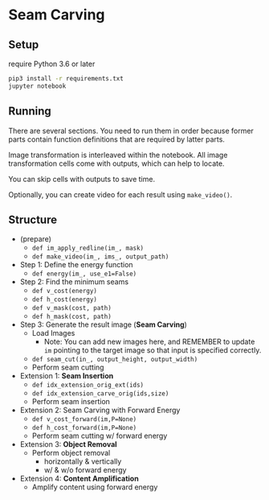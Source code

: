 # Seam Carving

## Setup

require Python 3.6 or later

```bash
pip3 install -r requirements.txt
jupyter notebook
```

## Running

There are several sections. You need to run them in order because former parts contain function definitions that are required by latter parts.

Image transformation is interleaved within the notebook. All image transformation cells come with outputs, which can help to locate.

You can skip cells with outputs to save time.

Optionally, you can create video for each result using `make_video()`.

## Structure

- (prepare)
  - `def im_apply_redline(im_, mask)`
  - `def make_video(im_, ims_, output_path)`
- Step 1: Define the energy function
  - `def energy(im_, use_e1=False)`
- Step 2: Find the minimum seams
  - `def v_cost(energy)`
  - `def h_cost(energy)`
  - `def v_mask(cost, path)`
  - `def h_mask(cost, path)`
- Step 3: Generate the result image (**Seam Carving**)
  - Load Images
    - Note: You can add new images here, and REMEMBER to update `im` pointing to the target image so that input is specified correctly.
  - `def seam_cut(in_, output_height, output_width)`
  - Perform seam cutting
- Extension 1: **Seam Insertion**
  - `def idx_extension_orig_ext(ids)`
  - `def idx_extension_carve_orig(ids,size)`
  - Perform seam insertion
- Extension 2: Seam Carving with Forward Energy
  - `def v_cost_forward(im,P=None)`
  - `def h_cost_forward(im,P=None)`
  - Perform seam cutting w/ forward energy
- Extension 3: **Object Removal**
  - Perform object removal
    - horizontally & vertically
    - w/ & w/o forward energy
- Extension 4: **Content Amplification**
  - Amplify content using forward energy

